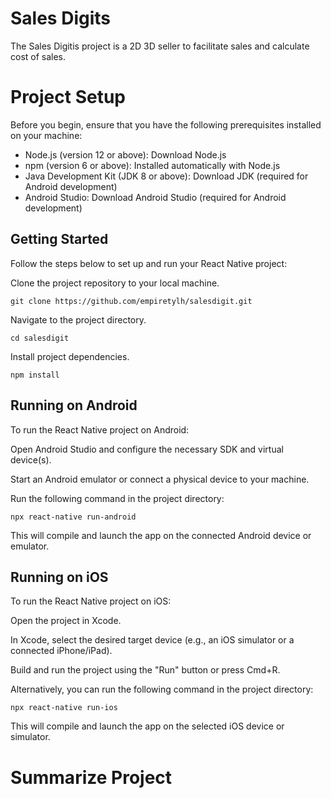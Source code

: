 # Sales Digits
The Sales Digitis project is a 2D 3D seller to facilitate sales and calculate cost of sales.

# Project Setup
Before you begin, ensure that you have the following prerequisites installed on your machine:

- Node.js (version 12 or above): Download Node.js
- npm (version 6 or above): Installed automatically with Node.js
- Java Development Kit (JDK 8 or above): Download JDK (required for Android development)
- Android Studio: Download Android Studio (required for Android development)

## Getting Started
Follow the steps below to set up and run your React Native project:

Clone the project repository to your local machine.
```
git clone https://github.com/empiretylh/salesdigit.git
```
Navigate to the project directory.
```
cd salesdigit
```
Install project dependencies.
```
npm install
```

## Running on Android
To run the React Native project on Android:

Open Android Studio and configure the necessary SDK and virtual device(s).

Start an Android emulator or connect a physical device to your machine.

Run the following command in the project directory:
```
npx react-native run-android
```
This will compile and launch the app on the connected Android device or emulator.

## Running on iOS
To run the React Native project on iOS:

Open the project in Xcode.

In Xcode, select the desired target device (e.g., an iOS simulator or a connected iPhone/iPad).

Build and run the project using the "Run" button or press Cmd+R.

Alternatively, you can run the following command in the project directory:
```
npx react-native run-ios
```
This will compile and launch the app on the selected iOS device or simulator.

# Summarize Project





